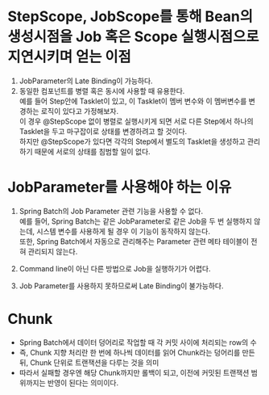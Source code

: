 # StepScope, JobScope를 통해 Bean의 생성시점을 Job 혹은 Scope 실행시점으로 지연시키며 얻는 이점
1. JobParameter의 Late Binding이 가능하다.  
2. 동일한 컴포넌트를 병렬 혹은 동시에 사용할 때 유용한다.  
예를 들어 Step안에 Tasklet이 있고, 이 Tasklet이 멤버 변수와 이 멤버변수를 변경하는 로직이 있다고 가정해보자.  
   이 경우 @StepScope 없이 병렬로 실행시키게 되면 서로 다른 Step에서 하나의 Tasklet을 두고 마구잡이로 상태를 변경하려고 할 것이다.  
   하지만 @StepScope가 있다면 각각의 Step에서 별도의 Tasklet을 생성하고 관리하기 때문에 서로의 상태를 침범할 일이 없다.

# JobParameter를 사용해야 하는 이유
1. Spring Batch의 Job Parameter 관련 기능을 사용할 수 없다.  
예를 들어, Spring Batch는 같은 JobParameter로 같은 Job을 두 번 실행하지 않는데,
   시스템 변수를 사용하게 될 경우 이 기능이 동작하지 않는다.  
   또한, Spring Batch에서 자동으로 관리해주는 Parameter 관련 메타 테이블이 전혀 관리되지 않는다.
   
2. Command line이 아닌 다른 방법으로 Job을 실행하기가 어렵다.
3. Job Parameter를 사용하지 못하므로써 Late Binding이 불가능하다.

# Chunk
- Spring Batch에서 데이터 덩어리로 작업할 때 각 커밋 사이에 처리되는 row의 수
- 즉, Chunk 지향 처리란 한 번에 하나씩 데이터를 읽어 Chunk라는 덩어리를 만든 뒤, Chunk 단위로 트랜잭션을 다루는 것을 의미
- 따라서 실패할 경우엔 해당 Chunk까지만 롤백이 되고, 이전에 커밋된 트랜잭션 범위까지는 반영이 된다는 의미이다.

